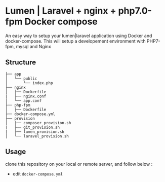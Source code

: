 # Lumen | Laravel + nginx + php7.0-fpm Docker compose

An easy way to setup your lumen|laravel application using Docker and docker-compose. This will setup a developement environment with PHP7-fpm, mysql and Nginx

## Structure
~~~
├── app
│   └── public
│       └── index.php
├── nginx
│   ├── Dockerfile
|   ├── nginx.conf
│   └── app.conf
├── php-fpm
│   ├── Dockerfile
├── docker-compose.yml
├── provision
│   ├── composer_provision.sh
|   ├── git_provision.sh
|   ├── lumen_provision.sh
│   └── laravel_provision.sh
~~~
## Usage
clone this repository on your local or remote server, and follow below :
- edit `docker-compose.yml` 


